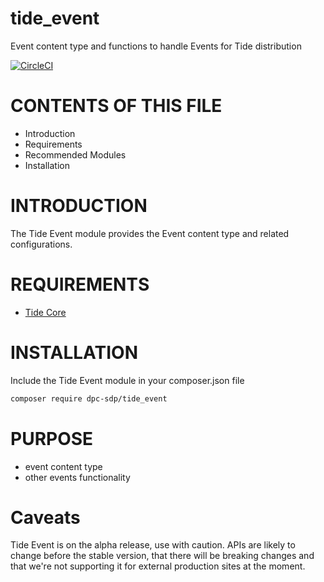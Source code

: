 # tide_event
Event content type and functions to handle Events for Tide distribution

[![CircleCI](https://circleci.com/gh/dpc-sdp/tide_event.svg?style=svg&circle-token=2395a9f5b7b4212a37c28b26c6a63e007c26d59d)](https://circleci.com/gh/dpc-sdp/tide_event)

# CONTENTS OF THIS FILE

* Introduction
* Requirements
* Recommended Modules
* Installation

# INTRODUCTION
The Tide Event module provides the Event content type and related configurations.

# REQUIREMENTS
* [Tide Core](https://github.com/dpc-sdp/tide_core)


# INSTALLATION
Include the Tide Event module in your composer.json file

```bash
composer require dpc-sdp/tide_event
```

# PURPOSE
- event content type
- other events functionality

# Caveats

Tide Event is on the alpha release, use with caution. APIs are likely to change before the stable version, that there will be breaking changes and that we're not supporting it for external production sites at the moment.
